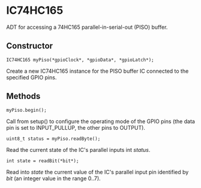 # IC74HC165

ADT for accessing a 74HC165 parallel-in-serial-out (PISO) buffer.

## Constructor

```
IC74HC165 myPiso(*gpioClock*, *gpioData*, *gpioLatch*);
```
Create a new IC74HC165 instance for the PISO buffer IC connected to the
specified GPIO pins.

## Methods

```
myPiso.begin();
```
Call from setup() to configure the operating mode of the GPIO pins (the
data pin is set to INPUT_PULLUP, the other pins to OUTPUT).

```
uint8_t status = myPiso.readByte();
```
Read the current state of the IC's parallel inputs int *status*.

```
int state = readBit(*bit*);
```
Read into *state* the current value of the IC's parallel input pin
identified by *bit* (an integer value in the range 0..7).
